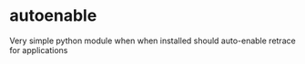 # autoenable
Very simple python module when when installed should auto-enable retrace for applications
